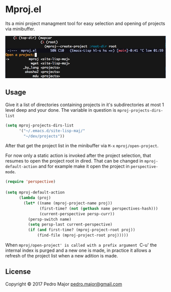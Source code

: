# Mproj.el

Its a mini project managment tool for easy selection and opening of
projects via minibuffer.

<p align="center">
  <img src="ss.png" alt="Screen Shoot"/>
</p>


## Usage

Give it a list of directories containing projects in it's
subdirectories at most 1 level deep and your done. The variable in question
is `mproj-projects-dirs-list`

```el
(setq mproj-projects-dirs-list
      '("~/.emacs.d/site-lisp-maj/"
        "~/dev/projects"))
```

After that get the project list in the minibuffer via `M-x`
`mproj/open-project`.

For now only a static action is invoked after the project selection,
that resumes to open the project root in dired. That can be changed in
`mproj-default-action` and for example make it open the project in
`perspective-mode`.

```el
(require 'perspective)

(setq mproj-default-action
      (lambda (proj)
        (let* ((name (mproj-project-name proj))
               (first-time? (not (gethash name perspectives-hash)))
               (current-perspective persp-curr))
          (persp-switch name)
          (setq persp-last current-perspective)
          (if (and first-time? (mproj-project-root proj))
              (find-file (mproj-project-root proj)))))
```

When `mproj/open-project' is called with a prefix argument `C-u' the
internal index is purged and a new one is made, in practice it allows a
refresh of the project list when a new adition is made.


## License

Copyright © 2017 Pedro Major <pedro.major@gmail.com>
